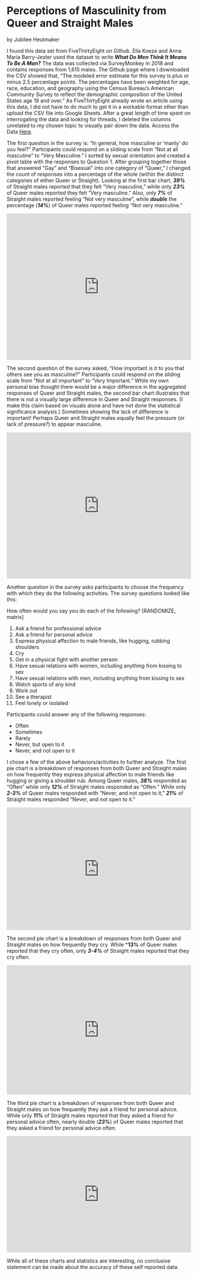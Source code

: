# Perceptions of Masculinity from Queer and Straight Males 
by Jubilee Heutmaker

I found this data set from FiveThirtyEight on Github. Ella Koeze and Anna Maria Barry-Jester used the dataset to write ***What Do Men Think It Means To Be A Man?*** The data was collected via  SurveyMonkey in 2018 and contains responses from 1,615 males. The Github page where I downloaded the CSV showed that, “The modeled error estimate for this survey is plus or minus 2.5 percentage points. The percentages have been weighted for age, race, education, and geography using the Census Bureau’s American Community Survey to reflect the demographic composition of the United States age 18 and over.” As FiveThirtyEight already wrote an article using this data, I did not have to do much to get it in a workable format other than upload the CSV file into Google Sheets. After a great length of time spent on interrogating the data and looking for threads, I deleted the columns unrelated to my chosen topic to visually pair down the data. Access the Data [Here](https://github.com/fivethirtyeight/data/blob/master/masculinity-survey/raw-responses.csv).

The first question in the survey is: “In general, how masculine or ‘manly’ do you feel?” Participants could respond on a sliding scale from “Not at all masculine” to “Very Masculine.” I sorted by sexual orientation and created a pivot table with the responses to Question 1. After grouping together those that answered “Gay” and “Bisexual” into one category of “Queer,” I changed the count of responses into a percentage of the whole (within the distinct categories of either Queer or Straight). Looking at the first bar chart, ***39%*** of Straight males reported that they felt “Very masculine,” while only ***23%*** of Queer males reported they felt “Very masculine.”  Also, only ***7%*** of Straight males reported feeling “Not very masculine”, while ***double*** the percentage (***14%***) of Queer males reported feeling “Not very masculine.”


<iframe title="How masculine or “manly” do you feel?" aria-label="chart" id="datawrapper-chart-JhjCj" src="https://datawrapper.dwcdn.net/JhjCj/2/" scrolling="no" frameborder="0" style="width: 0; min-width: 100% !important; border: none;" height="400"></iframe><script type="text/javascript">!function(){"use strict";window.addEventListener("message",(function(a){if(void 0!==a.data["datawrapper-height"])for(var e in a.data["datawrapper-height"]){var t=document.getElementById("datawrapper-chart-"+e)||document.querySelector("iframe[src*='"+e+"']");t&&(t.style.height=a.data["datawrapper-height"][e]+"px")}}))}();
</script>


The second question of the survey asked, “How important is it to you that others see you as masculine?” Participants could respond on the sliding scale from “Not at all important” to “Very Important.” While my own personal bias thought there would be a major difference in the aggregated responses of Queer and Straight males, the second bar chart illustrates that there is not a visually large difference in Queer and Straight responses. (I make this claim based on visuals alone and have not done the statistical significance analysis.) Sometimes showing the lack of difference is important! Perhaps Queer and Straight males equally feel the pressure (or lack of pressure?) to appear masculine. 



<iframe title=" How important is it that others see you as masculine?" aria-label="chart" id="datawrapper-chart-k8G36" src="https://datawrapper.dwcdn.net/k8G36/2/" scrolling="no" frameborder="0" style="width: 0; min-width: 100% !important; border: none;" height="400"></iframe><script type="text/javascript">!function(){"use strict";window.addEventListener("message",(function(a){if(void 0!==a.data["datawrapper-height"])for(var e in a.data["datawrapper-height"]){var t=document.getElementById("datawrapper-chart-"+e)||document.querySelector("iframe[src*='"+e+"']");t&&(t.style.height=a.data["datawrapper-height"][e]+"px")}}))}();
</script>


Another question in the survey asks participants to choose the frequency with which they do the following activities. The survey questions looked like this:


 How often would you say you do each of the following? [RANDOMIZE, matrix] 
1. Ask a friend for professional advice 
2. Ask a friend for personal advice 
3. Express physical affection to male friends, like hugging, rubbing shoulders 
4. Cry 
5. Get in a physical fight with another person 
6. Have sexual relations with women, including anything from kissing to sex 
7. Have sexual relations with men, including anything from kissing to sex 
8. Watch sports of any kind 
9. Work out 
10. See a therapist 
11. Feel lonely or isolated

Participants could answer any of the following responses:
* Often 
* Sometimes 
* Rarely 
* Never, but open to it 
* Never, and not open to it 


I chose a few of the above behaviors/activities to further analyze. The first pie chart is a breakdown of responses from both Queer and Straight males on how frequently they express physical affection to male friends like hugging or giving a shoulder rub. Among Queer males, ***38%*** responded as “Often” while only ***12%*** of Straight males responded as “Often.” While only ***2-3%*** of Queer males responded with “Never, and not open to it,” ***21%*** of Straight males responded “Never, and not open to it.”



<iframe title="Physical Affection" aria-label="chart" id="datawrapper-chart-35A7J" src="https://datawrapper.dwcdn.net/35A7J/1/" scrolling="no" frameborder="0" style="width: 0; min-width: 100% !important; border: none;" height="335"></iframe><script type="text/javascript">!function(){"use strict";window.addEventListener("message",(function(a){if(void 0!==a.data["datawrapper-height"])for(var e in a.data["datawrapper-height"]){var t=document.getElementById("datawrapper-chart-"+e)||document.querySelector("iframe[src*='"+e+"']");t&&(t.style.height=a.data["datawrapper-height"][e]+"px")}}))}();
</script>



The second pie chart is a breakdown of responses from both Queer and Straight males on how frequently they cry. While ***13%** of Queer males reported that they cry often, only ***3-4%*** of Straight males reported that they cry often. 



<iframe title="Crying Frequency" aria-label="chart" id="datawrapper-chart-uiIAk" src="https://datawrapper.dwcdn.net/uiIAk/1/" scrolling="no" frameborder="0" style="width: 0; min-width: 100% !important; border: none;" height="354"></iframe><script type="text/javascript">!function(){"use strict";window.addEventListener("message",(function(a){if(void 0!==a.data["datawrapper-height"])for(var e in a.data["datawrapper-height"]){var t=document.getElementById("datawrapper-chart-"+e)||document.querySelector("iframe[src*='"+e+"']");t&&(t.style.height=a.data["datawrapper-height"][e]+"px")}}))}();
</script>



The third pie chart is a breakdown of responses from both Queer and Straight males on how frequently they ask a friend for personal advice. While only ***11%*** of Straight males reported that they asked a friend for personal advice often, nearly double (***23%***) of Queer males reported that they asked a friend for personal advice often.



<iframe title="Asking for Personal Advice" aria-label="chart" id="datawrapper-chart-7mbT0" src="https://datawrapper.dwcdn.net/7mbT0/1/" scrolling="no" frameborder="0" style="width: 0; min-width: 100% !important; border: none;" height="318"></iframe><script type="text/javascript">!function(){"use strict";window.addEventListener("message",(function(a){if(void 0!==a.data["datawrapper-height"])for(var e in a.data["datawrapper-height"]){var t=document.getElementById("datawrapper-chart-"+e)||document.querySelector("iframe[src*='"+e+"']");t&&(t.style.height=a.data["datawrapper-height"][e]+"px")}}))}();
</script>



While all of these charts and statistics are interesting, no conclusive statement can be made about the accuracy of these self reported data.
